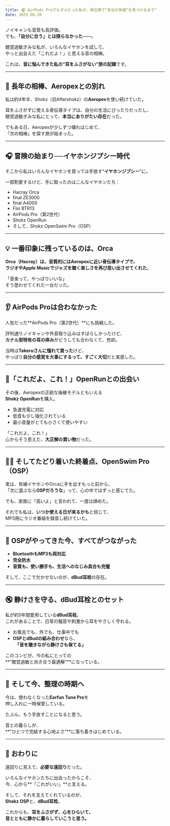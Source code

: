 ```yaml
---
title: 🎧 AirPods Proでもダメだった私が、骨伝導で“本当の快適”を見つけるまで"
date: 2025-06-20
---
```


ノイキャンも音質も高評価。  
でも、**「自分に合う」とは限らなかった**――。

聴覚過敏ぎみな私が、いろんなイヤホンを試して、  
やっと出会えた「これだよ！」と思える音の相棒。

これは、**音に悩んできた私の“耳をふさがない”旅の記録**です。

---

## 🦻 長年の相棒、Aeropexとの別れ

私は約4年半、Shokz（旧Aftershokz）の**Aeropex**を使い続けていた。

耳をふさがずに使える骨伝導タイプは、自分の生活にぴったりだったし、  
聴覚過敏ぎみな私にとって、**本当にありがたい存在**だった。

でもある日、Aeropexが少しずつ壊れはじめて、  
「次の相棒」を探す旅が始まった。

---

## 🎧 冒険の始まり──イヤホンジプシー時代

そこから私はいろんなイヤホンを買っては手放す“**イヤホンジプシー**”に。

一部割愛するけど、手に取ったのはこんなイヤホンたち：

- Hacray Orca  
- final ZE3000  
- final A4000  
- Fiio BTR13  
- AirPods Pro（第2世代）  
- Shokz OpenRun  
- そして、Shokz OpenSwim Pro（OSP）

---

## 💡 一番印象に残っているのは、Orca

**Orca（Hacray）**は、音質的にはAeropexに近い骨伝導タイプで、  
ラジオやApple Musicで**ジャズを聴く楽しさを再び思い出させてくれた**。

「音楽って、やっぱりいいな」  
そう思わせてくれた一台だった。

---

## 👂 AirPods Proは合わなかった

人気だった**AirPods Pro（第2世代）**にも挑戦した。

評判通りノイキャンや外音取り込みはすばらしかったけど、  
**カナル型特有の耳の痒み**がどうしても合わなくて、売却。

当時は**Takeruさんに憧れて買った**けど、  
やっぱり**自分の感覚を大事にするって、すごく大切**だと実感した。

---

## 🎉「これだよ、これ！」OpenRunとの出会い

その後、Aeropexの正統な後継モデルともいえる  
**Shokz OpenRun**を購入。

- 急速充電に対応  
- 低音も少し強化されている  
- 最小音量がとても小さくて使いやすい

「これだよ、これ！」  
心からそう思えた、**大正解の買い物**だった。

---

## 🏊‍♂️ そしてたどり着いた終着点、OpenSwim Pro（OSP）

実は、有線イヤホンやOrcaに手を出すもっと前から、  
「次に選ぶなら**OSPだろうな**」って、心の中ではずっと感じてた。

でも、家族に「高いよ」と言われて、一度は諦めた。

それでも私は、**いつか使える日が来るかも**と信じて、  
MP3用にラジオ番組を録音し続けていた。

---

## 🧡 OSPがやってきた今、すべてがつながった

- **BluetoothもMP3も両対応**  
- **完全防水**  
- **音質も、使い勝手も、生活へのなじみ具合も完璧**

そして、ここで欠かせないのが、**dBud耳栓**の存在。

---

## 🔇 静けさを守る、dBud耳栓とのセット

私が約5年間愛用している**dBud耳栓**。  
これがあることで、日常の騒音や刺激から耳をやさしく守れる。

- お風呂でも、外でも、仕事中でも  
- **OSPとdBudの組み合わせ**なら、  
　**「音を聴きながら静けさも保てる」**

このコンビが、今の私にとっての  
**“聴覚過敏と向き合う最適解”**になっている。

---

## 🔄 そして今、整理の時期へ

今は、使わなくなった**Earfun Tune Pro**を  
押し入れに一時保管している。

たぶん、もう手放すことになると思う。

音との暮らしが、  
**“ひとつで完結する心地よさ”**に落ち着きはじめている。

---

## 📝 おわりに

遠回りに見えて、**必要な遠回り**だった。

いろんなイヤホンたちに出会ったからこそ、  
今、心から**「これがいい」**と言える。

そして、それを支えてくれているのが、  
**Shokz OSP**と、**dBud耳栓**。

これからも、**耳をふさがず、心をひらいて、  
音とともに静かに暮らしていこうと思う。**



